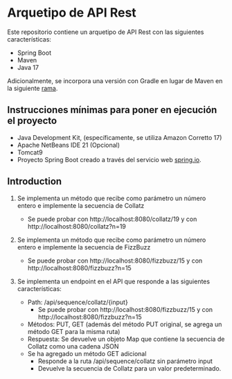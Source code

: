# Arquetipo de API Rest

Este repositorio contiene un arquetipo de API Rest con las siguientes características:
- Spring Boot
- Maven
- Java 17

Adicionalmente, se incorpora una versión con Gradle en lugar de Maven en la siguiente [rama](https://github.com/gabrielhuav/SecuenciasV3/tree/gradle).

## Instrucciones mínimas para poner en ejecución el proyecto

- Java Development Kit, (específicamente, se utiliza Amazon Corretto 17)
- Apache NetBeans IDE 21 (Opcional)
- Tomcat9
- Proyecto Spring Boot creado a través del servicio web [spring.io](http://start.spring.io/).

## Introduction
1. Se implementa un método que recibe como parámetro un número entero e implemente la secuencia de Collatz
   - Se puede probar con http://localhost:8080/collatz/19 y con http://localhost:8080/collatz?n=19

2. Se implementa un método que recibe como parámetro un número entero e implemente la secuencia de FizzBuzz
   - Se puede probar con http://localhost:8080/fizzbuzz/15 y con http://localhost:8080/fizzbuzz?n=15

3. Se implementa un endpoint en el API que responde a las siguientes características:
   - Path: /api/sequence/collatz/{input}
     - Se puede probar con http://localhost:8080/fizzbuzz/15 y con http://localhost:8080/fizzbuzz?n=15
   - Métodos: PUT, GET (además del método PUT original, se agrega un método GET para la misma ruta)
   - Respuesta: Se devuelve un objeto Map que contiene la secuencia de Collatz como una cadena JSON
   - Se ha agregado un método GET adicional
     - Responde a la ruta /api/sequence/collatz sin parámetro input
     - Devuelve la secuencia de Collatz para un valor predeterminado.
